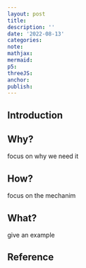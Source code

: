 ```yaml
---
layout: post
title:
description: ''
date: '2022-08-13'
categories:
note:
mathjax:
mermaid:
p5:
threeJS:
anchor:
publish:
---
```


## Introduction

## Why?

focus on why we need it

## How?

focus on the mechanim

## What?

give an example

## Reference
